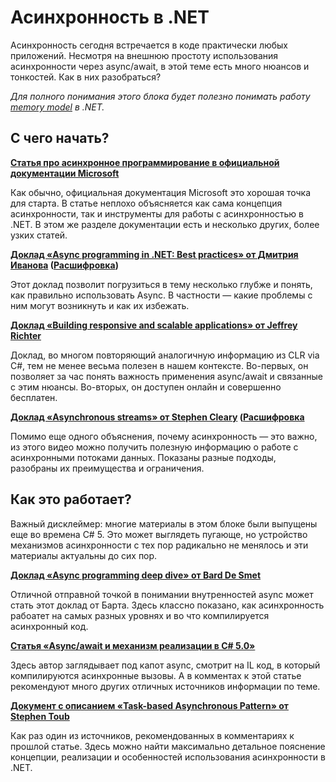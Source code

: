 # Асинхронность в .NET

Асинхронность сегодня встречается в коде практически любых приложений. Несмотря на внешнюю простоту использования асинхронности через async/await, в этой теме есть много нюансов и тонкостей. Как в них разобраться?

_Для полного понимания этого блока будет полезно понимать работу [memory model](memory_model.md) в .NET._

## С чего начать?

**[Статья про асинхронное программирование в официальной документации Microsoft](https://docs.microsoft.com/ru-ru/dotnet/csharp/programming-guide/concepts/async/)**

Как обычно, официальная документация Microsoft это хорошая точка для старта. В статье неплохо объясняется как сама концепция асинхронности, так и инструменты для работы с асинхронностью в .NET. В этом же разделе документации есть и несколько других, более узких статей.

**[Доклад «Async programming in .NET: Best practices» от Дмитрия Иванова](https://www.youtube.com/watch?v=wM-h6P1BJRk&ab_channel=DotNext) ([Расшифровка](https://habr.com/ru/company/jugru/blog/491236/))**

Этот доклад позволит погрузиться в тему несколько глубже и понять, как правильно использовать Async. В частности — какие проблемы с ним могут возникнуть и как их избежать.

**[Доклад «Building responsive and scalable applications» от Jeffrey Richter](https://www.youtube.com/watch?v=xGSabgBo-S8)**

Доклад, во многом повторяющий аналогичную информацию из CLR via C#, тем не менее весьма полезен в нашем контексте. Во-первых, он позволяет за час понять важность применения async/await и связанные с этим нюансы. Во-вторых, он доступен онлайн и совершенно бесплатен.

**[Доклад «Asynchronous streams» от Stephen Cleary](https://www.youtube.com/watch?v=-Tq4wLyen7Q) ([Расшифровка](https://habr.com/ru/company/jugru/blog/573904/)**

Помимо еще одного объяснения, почему асинхронность — это важно, из этого видео можно получить полезную информацию о работе с асинхронными потоками данных. Показаны разные подходы, разобраны их преимущества и ограничения.

## Как это работает?

Важный дисклеймер: многие материалы в этом блоке были выпущены еще во времена C# 5. Это может выглядеть пугающе, но устройство механизмов асинхронности с тех пор радикально не менялось и эти материалы актуальны до сих пор.

**[Доклад «Async programming deep dive» от Bard De Smet](https://channel9.msdn.com/events/TechDays/Techdays-2014-the-Netherlands/Async-programming-deep-dive)**

Отличной отправной точкой в понимании внутренностей async может стать этот доклад от Барта. Здесь классно показано, как асинхронность рабоатет на самых разных уровнях и во что компилируется асинхронный код.

**[Статья «Async/await и механизм реализации в C# 5.0»](https://habr.com/ru/post/260217/)**

Здесь автор заглядывает под капот async, смотрит на IL код, в который компилируются асинхронные вызовы. А в комментах к этой статье рекомендуют много других отличных источников информации по теме.

**[Документ с описанием «Task-based Asynchronous Pattern» от Stephen Toub](https://www.microsoft.com/en-us/download/details.aspx?id=19957)**

Как раз один из источников, рекомендованных в комментариях к прошлой статье. Здесь можно найти максимально детальное пояснение концепции, реализации и особенностей использования асинхронности в .NET.
